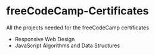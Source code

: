 # freeCodeCamp-Certificates

All the projects needed for the freeCodeCamp certificates

- Responsive Web Design
- JavaScript Algorithms and Data Structures
